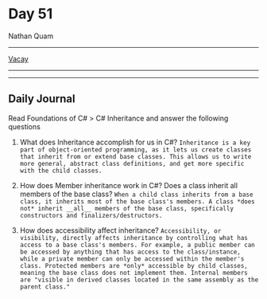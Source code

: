 # Day 51

Nathan Quam

---

[Vacay](https://github.com/NathanMQuam/Vacay)

---
---

## Daily Journal

Read Foundations of C# > C# Inheritance and answer the following questions

1. What does Inheritance accomplish for us in C#?
`
Inheritance is a key part of object-oriented programming, as it lets us create classes that inherit from or extend base classes. This allows us to write more general, abstract class definitions, and get more specific with the child classes.
`

2. How does Member inheritance work in C#? Does a class inherit all members of the base class?
`
When a child class inherits from a base class, it inherits most of the base class's members. A class *does not* inherit __all__ members of the base class, specifically constructors and finalizers/destructors.
`

3. How does accessibility affect inheritance?
`
Accessibility, or visibility, directly affects inheritance by controlling what has access to a base class's members. For example, a public member can be accessed by anything that has access to the class/instance, while a private member can only be accessed within the member's class. Protected members are *only* accessible by child classes, meaning the base class does not implement them. Internal members are "visible in derived classes located in the same assembly as the parent class."
`
